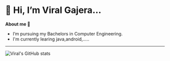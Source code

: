 #  👋 Hi, I’m Viral Gajera...

**About me 🚀**
* I’m pursuing my Bachelors in Computer Engineering.
* I'm currently learing java,android,..... 

---

![Viral's GitHub stats](https://github-readme-stats.vercel.app/api?username=Viral-Gajera&show_icons=true&theme=dark)


<!---
Viral-Gajera/Viral-Gajera is a ✨ special ✨ repository because its `README.md` (this file) appears on your GitHub profile.
You can click the Preview link to take a look at your changes.
--->
